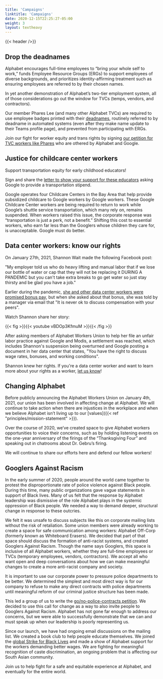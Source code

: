 ```yaml
---
title: 'Campaigns'
linktitle: 'Campaigns'
date: 2020-12-15T22:25:27-05:00
weight: 3
layout: textheavy
---
```


{{< header />}}

## Drop the deadnames

Alphabet encourages full-time employees to “bring your whole self to work,” funds Employee Resource Groups (ERGs) to support employees of diverse backgrounds, and prioritizes identity-affirming treatment such as ensuring employees are referred to by their chosen names.

In yet another demonstration of Alphabet’s two-tier employment system, all of those considerations go out the window for TVCs (temps, vendors, and contractors).

Our member Phares Lee (and many other Alphabet TVCs) are required to use employee badges printed with their [deadnames](https://en.wikipedia.org/wiki/Deadnaming), routinely referred to by deadname in automated systems (even after they make name update to their Teams profile page), and prevented from participating with ERGs.

Join our fight for worker equity and trans rights by signing [our petition for TVC workers like Phares](https://dropthedeadnames.org/) who are othered by Alphabet and Google.

## Justice for childcare center workers

Support transportation equity for early childhood educators!

Sign and share the [letter to show your support for these educators](https://justiceforgcc.org/) asking Google to provide a transportation stipend.

Google operates four Childcare Centers in the Bay Area that help provide subsidized childcare to Google workers by Google workers. These Google Childcare Center workers are being required to return to work while Google’s shuttle service transportation, which many rely on, remains suspended. When workers raised this issue, the corporate response was “transportation is just a perk, not a benefit.” Shifting this cost to essential workers, who earn far less than the Googlers whose children they care for, is unacceptable. Google must do better.

## Data center workers: know our rights

On January 27th, 2021, Shannon Wait made the following Facebook post:

"My employer told us who do heavy lifting and manual labor that if we lose our bottle of water or cap that they will not be replacing it DURING A PANDEMIC but you can't take extra breaks to go get water so just stay thirsty and be glad you have a job."

Earlier during the pandemic, [she and other data center workers were promised bonus pay](https://www.bbc.com/news/technology-56659212),
but when she asked about that bonus, she was told by a manager via email that
"It is never ok to discuss compensation with your peers".

Watch Shannon share her story:

{{< fig >}}{{< youtube vBDOp3KfmuM >}}{{< /fig >}}

After asking members of Alphabet Workers Union to help her file an unfair labor practice against Google and
Modis, a settlement was reached, which includes Shannon's suspension being overturned and Google posting a document in her data
center that states, "You have the right to discuss wage rates, bonuses, and working conditions".

Shannon knew her rights. If you're a data center worker and want to learn more about your rights as a worker, [let us know](https://airtable.com/shr3RpVTuP25kHMdm)!

## Changing Alphabet

Before publicly announcing the Alphabet Workers Union on January 4th, 2021, our union has been involved in affecting change at Alphabet. We will continue to take action when there are injustices in the workplace and when we believe Alphabet isn’t living up to our [values]({{< ref "principles/mission-statement" >}}).

Over the course of 2020, we’ve created space to give Alphabet workers opportunities to voice their concerns, such as by holding listening events on the one-year anniversary of the firings of the “Thanksgiving Four” and speaking out in chatrooms about Dr. Gebru’s firing.

We will continue to share our efforts here and defend our fellow workers!

## Googlers Against Racism

In the early summer of 2020, people around the world came together to protest the disproportionate rate of police violence against Black people. During this time, many public organizations gave vague statements in support of Black lives. Many of us felt that the response by Alphabet leadership was dismissive of the role Alphabet plays in the systemic oppression of Black people. We needed a way to demand deeper, structural change in response to these outcries.

We felt it was unsafe to discuss subjects like this on corporate mailing lists without the risk of retaliation. Some union members were already working to create a space for safe communication among workers: Alphabet Off-Corp (formerly known as Whiteboard Erasers). We decided that part of that space should discuss the formation of anti-racist systems, and created Googlers Against Racism. Though the name says Googlers, this space is inclusive of all Alphabet workers, whether they are full-time employees or TVCs (temporary employees, vendors, contractors). We accept all who want open and deep conversations about how we can make meaningful changes to create a more anti-racist company and society.

It is important to use our corporate power to pressure police departments to be better. We determined the simplest and most direct way is for our company to refuse to make any direct contracts with police departments until meaningful reform of our criminal justice structure has been made.

This led a group of us to write the [go/no-police-contracts petition](https://www.cnbc.com/2020/06/22/google-employees-petition-company-to-cancel-police-contracts.html). We decided to use this call for change as a way to also invite people to Googlers Against Racism. Alphabet has not gone far enough to address our concerns, but we were able to successfully demonstrate that we can and must speak up when our leadership is poorly representing us.

Since our launch, we have had ongoing email discussions on the mailing list. We created a book club to help people educate themselves. We joined the [global Strike for Black Lives](<https://wikipedia.org/wiki/Strike_for_Black_Lives_(Coalition)>) and made a show of Alphabet support for the workers demanding better wages. We are fighting for meaningful recognition of caste discrimination, an ongoing problem that is affecting our South Asian community.

Join us to help fight for a safe and equitable experience at Alphabet, and eventually for the entire world.

